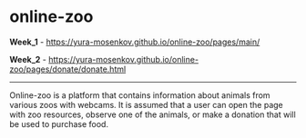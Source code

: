 # online-zoo

**Week_1** - https://yura-mosenkov.github.io/online-zoo/pages/main/

**Week_2** - https://yura-mosenkov.github.io/online-zoo/pages/donate/donate.html

-----------------------------

Online-zoo is a platform that contains information about animals from various zoos with webcams. It is assumed that a user can open the page with zoo resources, observe one of the animals, or make a donation that will be used to purchase food.
